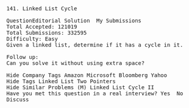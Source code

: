 <pre>
141. Linked List Cycle  

QuestionEditorial Solution  My Submissions
Total Accepted: 121019
Total Submissions: 332595
Difficulty: Easy
Given a linked list, determine if it has a cycle in it.

Follow up:
Can you solve it without using extra space?

Hide Company Tags Amazon Microsoft Bloomberg Yahoo
Hide Tags Linked List Two Pointers
Hide Similar Problems (M) Linked List Cycle II
Have you met this question in a real interview? Yes  No
Discuss
</pre>
